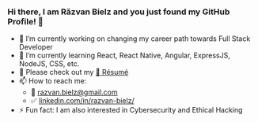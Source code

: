 ### Hi there, I am Răzvan Bielz and you just found my GitHub Profile! 👋

<!--
**darkresq14/darkresq14** is a ✨ _special_ ✨ repository because its `README.md` (this file) appears on your GitHub profile.

Here are some ideas to get you started:
- 😄 Pronouns: ...
- 👯 I’m looking to collaborate on ...
- 🤔 I’m looking for help with ...
- 💬 Ask me about ...
-->

- 🔭 I’m currently working on changing my career path towards Full Stack Developer
- 🌱 I’m currently learning React, React Native, Angular, ExpressJS, NodeJS, CSS, etc.
- 💬 Please check out my [:link: Résumé](https://drive.google.com/file/d/1PzC6uF_nU7XKHkipFm2x_SLR8rsHV6CH/view?usp=sharing)  
- 📫 How to reach me: 
  - :e-mail: razvan.bielz@gmail.com
  - :white_check_mark: [linkedin.com/in/razvan-bielz/](https://www.linkedin.com/in/razvan-bielz/)
- ⚡ Fun fact: I am also interested in Cybersecurity and Ethical Hacking

<!--  - :globe_with_meridians: [darkresq14.github.io](https://darkresq14.github.io/)
  - :bust_in_silhouette: [rbielz.info](https://rbielz.info/) -->
